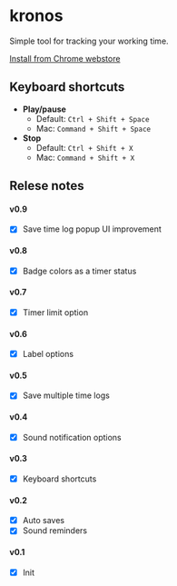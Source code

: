# kronos
Simple tool for tracking your working time.

[Install from Chrome webstore](https://chrome.google.com/webstore/detail/kronos-timer/lbogpmhokkbbcfjabeibelaagefkbfca)

## Keyboard shortcuts
- **Play/pause**
    - Default: `Ctrl + Shift + Space`
    - Mac: `Command + Shift + Space`
- **Stop**
    - Default: `Ctrl + Shift + X`
    - Mac: `Command + Shift + X`

## Relese notes
#### v0.9
- [x] Save time log popup UI improvement

#### v0.8
- [x] Badge colors as a timer status

#### v0.7
- [x] Timer limit option

#### v0.6
- [x] Label options

#### v0.5
- [x] Save multiple time logs

#### v0.4
- [x] Sound notification options

#### v0.3
- [x] Keyboard shortcuts

#### v0.2
- [x] Auto saves
- [x] Sound reminders

#### v0.1
- [x] Init
